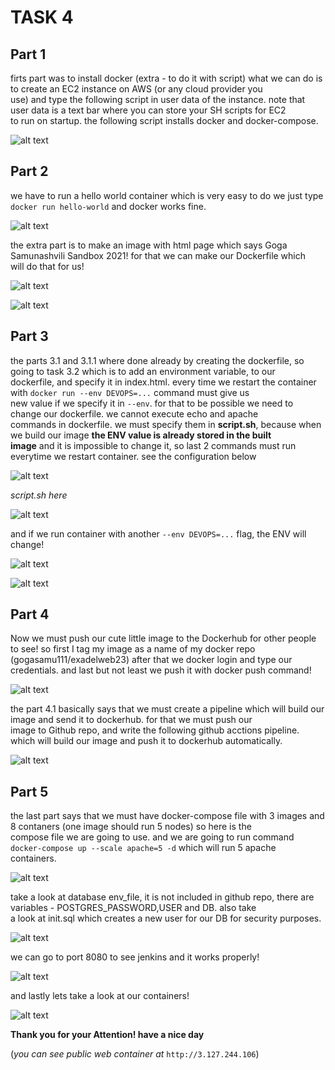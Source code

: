 # TASK 4  

## Part 1  
firts part was to install docker (extra - to do it with script) what we can do is to create an EC2 instance on AWS (or any cloud provider you  
use) and type the following script in user data of the instance. note that user data is a text bar where you can store your SH scripts for EC2  
to run on startup. the following script installs docker and docker-compose. 

![alt text](https://task-4-exadel-yeah.s3.eu-central-1.amazonaws.com/part1.PNG)

## Part 2 
we have to run a hello world container which is very easy to do we just type `docker run hello-world` and docker works fine. 

![alt text](https://task-4-exadel-yeah.s3.eu-central-1.amazonaws.com/part2.PNG)

the extra part is to make an image with html page which says Goga Samunashvili Sandbox 2021! for that we can make our Dockerfile which  
will do that for us!  

![alt text](https://task-4-exadel-yeah.s3.eu-central-1.amazonaws.com/part3.PNG)

![alt text](https://task-4-exadel-yeah.s3.eu-central-1.amazonaws.com/part4.PNG)

## Part 3

the parts 3.1 and 3.1.1 where done already by creating the dockerfile, so going to task 3.2 which is to add an environment variable, to our  
dockerfile, and specify it in index.html. every time we restart the container with `docker run --env DEVOPS=...` command must give us  
new value if we specify it in `--env`. for that to be possible we need to change our dockerfile. we cannot execute echo and apache  
commands in dockerfile. we must specify them in **script.sh**, because when we build our image **the ENV value is already stored in the built  
image** and it is impossible to change it, so last 2 commands must run everytime we restart container. see the configuration below

![alt text](https://task-4-exadel-yeah.s3.eu-central-1.amazonaws.com/solution3.1.PNG)  

*script.sh here*

![alt text](https://task-4-exadel-yeah.s3.eu-central-1.amazonaws.com/Capture.PNG)

and if we run container with another `--env DEVOPS=...` flag, the ENV will change!  

![alt text](https://task-4-exadel-yeah.s3.eu-central-1.amazonaws.com/done1.PNG)  

![alt text](https://task-4-exadel-yeah.s3.eu-central-1.amazonaws.com/done2.PNG)

## Part 4

Now we must push our cute little image to the Dockerhub for other people to see! so first I tag my image as a name of my docker repo   
(gogasamu111/exadelweb23) after that we docker login and type our credentials. and last but not least we push it with docker push command!

![alt text](https://task-4-exadel-yeah.s3.eu-central-1.amazonaws.com/part7.PNG)

the part 4.1 basically says that we must create a pipeline which will build our image and send it to dockerhub. for that we must push our  
image to Github repo, and write the following github acctions pipeline. which will build our image and push it to dockerhub automatically.  

![alt text](https://task-4-exadel-yeah.s3.eu-central-1.amazonaws.com/part8.PNG)  

## Part 5

the last part says that we must have docker-compose file with 3 images and 8 contaners (one image should run 5 nodes) so here is the  
compose file we are going to use. and we are going to run command `docker-compose up --scale apache=5 -d` which will run 5 apache  
containers.

![alt text](https://task-4-exadel-yeah.s3.eu-central-1.amazonaws.com/part9.PNG)

take a look at database env_file, it is not included in github repo, there are variables - POSTGRES_PASSWORD,USER and DB. also take   
a look at init.sql which creates a new user for our DB for security purposes.  

![alt text](https://task-4-exadel-yeah.s3.eu-central-1.amazonaws.com/part11.PNG)  

we can go to port 8080 to see jenkins and it works properly!  

![alt text](https://task-4-exadel-yeah.s3.eu-central-1.amazonaws.com/part10.PNG)  

and lastly lets take a look at our containers!  

![alt text](https://task-4-exadel-yeah.s3.eu-central-1.amazonaws.com/part12.PNG)  

**Thank you for your Attention! have a nice day**

(*you can see public web container at* `http://3.127.244.106`)
